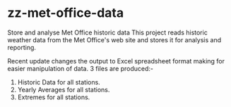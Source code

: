 # zz-met-office-data
Store and analyse Met Office historic data
This project reads historic weather data from the Met Office's web site and stores it for analysis and reporting.

Recent update changes the output to Excel spreadsheet format making for easier manipulation of data.
3 files are produced:-
1. Historic Data for all stations.
2. Yearly Averages for all stations.
3. Extremes for all stations.

